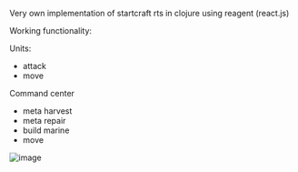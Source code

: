 Very own implementation of startcraft rts in clojure using reagent (react.js)

Working functionality:

Units:
- attack
- move

Command center
- meta harvest
- meta repair
- build marine
- move

![image](https://raw.githubusercontent.com/edvorg/yet-another-craft/master/screen.png)
